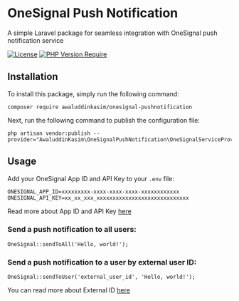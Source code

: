
# OneSignal Push Notification
A simple Laravel package for seamless integration with OneSignal push notification service

[![License](http://poser.pugx.org/awaluddinkasim/onesignal-pushnotification/license)](https://github.com/awaluddinkasim/onesignal-pushnotification/blob/main/README.md) [![PHP Version Require](http://poser.pugx.org/awaluddinkasim/onesignal-pushnotification/require/php)](https://github.com/awaluddinkasim/onesignal-pushnotification)

## Installation
To install this package, simply run the following command:

    composer require awaluddinkasim/onesignal-pushnotification
 
Next, run the following command to publish the configuration file:

    php artisan vendor:publish --provider="AwaluddinKasim\OneSignalPushNotification\OneSignalServiceProvider"

## Usage
Add your OneSignal App ID and API Key to your `.env` file:

    ONESIGNAL_APP_ID=xxxxxxxxx-xxxx-xxxx-xxxx-xxxxxxxxxxxx
    ONESIGNAL_API_KEY=xx_xx_xxx_xxxxxxxxxxxxxxxxxxxxxxxxxxxxx

Read more about App ID and API Key [here](https://documentation.onesignal.com/docs/keys-and-ids#app-id)

### Send a push notification to all users:

    OneSignal::sendToAll('Hello, world!'); 

### Send a push notification to a user by external user ID:

    OneSignal::sendToUser('external_user_id', 'Hello, world!');

You can read more about External ID [here](https://documentation.onesignal.com/docs/users#external-id)
